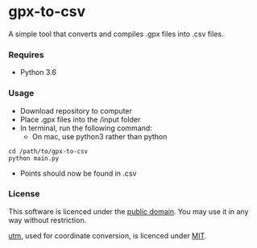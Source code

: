 # gpx-to-csv
A simple tool that converts and compiles .gpx files into .csv files.

### Requires
- Python 3.6

### Usage
- Download repository to computer
- Place .gpx files into the /input folder
- In terminal, run the following command: 
  - On mac, use python3 rather than python
```
cd /path/to/gpx-to-csv
python main.py
```
- Points should now be found in .csv

### License
This software is licenced under the [public domain](https://github.com/minif/gpx-to-csv/blob/main/LICENSE). 
You may use it in any way without restriction. 

[utm](https://github.com/Turbo87/utm), used for coordinate conversion, is licenced under
[MIT]((https://github.com/Turbo87/utm/blob/81987caa30465e963a9163b6d701ea568f67af9f/LICENSE)).
